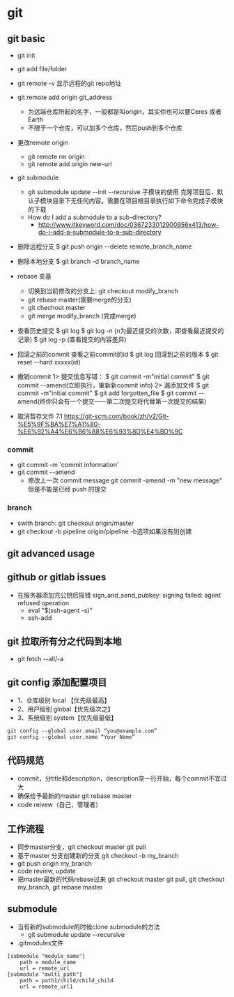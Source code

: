 # git

## git basic
- git init
- git add file/folder
- git remote -v 显示远程的git repo地址
- git remote add origin git_address
    - 为远端仓库所起的名字，一般都是叫origin，其实你也可以要Ceres 或者Earth
    - 不限于一个仓库，可以加多个仓库，然后push到多个仓库
- 更改remote origin
    - git remote rm origin
    - git remote add origin new-url
- git submodule
    - git submodule update --init --recursive  子模块的使用 克隆项目后，默认子模块目录下无任何内容。需要在项目根目录执行如下命令完成子模块的下载
    - How do I add a submodule to a sub-directory?
        - http://www.itkeyword.com/doc/0367233012900956x413/how-do-i-add-a-submodule-to-a-sub-directory

- 删除远程分支
    $ git push origin --delete remote_branch_name
- 删除本地分支
    $ git branch -d branch_name
- rebase 变基
    - 切换到当前修改的分支上: git checkout modify_branch
    - git rebase master(需要merge的分支)
    - git chechout master
    - git merge modify_branch (完成merge)

- 查看历史提交
    $ git log
    $ git log -n (n为最近提交的次数，即查看最近提交的记录)
    $ git log -p (查看提交的内容差异)

- 回滚之前的commit
    查看之前commit的id
    $ git log 
    回滚到之前的版本
    $ git reset --hard xxxxx(id)
- 撤销commit
    1> 提交信息写错：
    $ git commit -m"initial commit"
    $ git commit --amend(立即执行，重新新commit info)
    2> 漏添加文件
    $ git commit -m"initial commit"
    $ git add forgotten_file
    $ git commit --amend(终你只会有一个提交——第二次提交将代替第一次提交的结果)
- 取消暂存文件
    7.1 
    https://git-scm.com/book/zh/v2/Git-%E5%9F%BA%E7%A1%80-%E6%92%A4%E6%B6%88%E6%93%8D%E4%BD%9C

### commit
- git commit -m 'commit information'
- git commit --amend 
    - 修改上一次 commit message git commit -amend -m "new message" 但是不能是已经 push 的提交

### branch
- swith branch:  git checkout origin/master
- git checkout -b pipeline origin/pipeline  -b选项如果没有则创建

## git advanced usage


## github or gitlab issues
- 在服务器添加完公钥后报错 sign_and_send_pubkey: signing failed: agent refused operation
    - eval "$(ssh-agent -s)"
    - ssh-add

## git 拉取所有分之代码到本地
- git fetch --all/-a

## git config 添加配置项目 
- 1、仓库级别 local 【优先级最高】
- 2、用户级别 global【优先级次之】
- 3、系统级别 system【优先级最低】
```
git config --global user.email “you@example.com”
git config --global user.name “Your Name”
```
 
## 代码规范

- commit，分title和description，description空一行开始，每个commit不宜过大
- 确保给予最新的master git rebase master
- code reivew（自己，管理者）

## 工作流程
- 同步master分支，git checkout master  git pull
- 基于master 分支创建新的分支 git checkout -b my_branch
- git push origin my_branch
- code review, update
- 把master最新的代码rebase过来  git  checkout master git pull, git checkout my_branch, git rebase master

## submodule
- 当有新的submodule的时候clone submodule的方法 
    - git submodule update --recursive
- .gitmodules文件
```
[submodule "module_name"]
	path = module_name
	url = remote_url
[submodule "multi_path"]
	path = path1/child/child_child
	url = remote_url1    
```